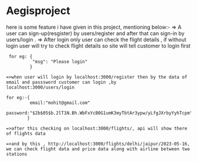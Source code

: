 # Aegisproject
here is some feature i have given in this project, mentioning below:-
    => A user can sign-up(resgister) by users/register and after that can sign-in by users/login .
    => After login only user can check the flight details , if without login user will try to check flight details 
     so site will tell customer to login first 

     for eg: {
              "msg": "Please login"
             }

    =>when user will login by localhost:3000/register then by the data of email and passsword customer can login ,by      localhost:3000/users/login

    for eg:-{
             email:"mohit@gmail.com"
             password:"$2b$05$b.2lT1N.Bh.WbFxYcB0G1umK3myTbtAr3ypw/yLfgJXrbyYyhTcpm"
            }

    =>after this checking on localhost:3000/flights/, api will show there of flights data

    =>and by this , http://localhost:3000/flights/delhi/jaipur/2023-05-16,   we can check flight data and price data along with airline between two stations
     

<!-- USED TECH_STACK= (NodeJS | JWT |bcrypt | POSTMAN | MongoDBAtlas) -->

